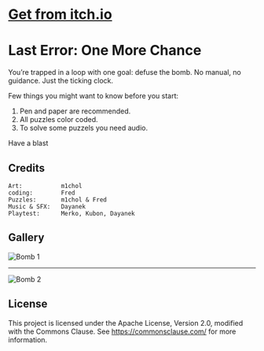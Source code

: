 # [Get from itch.io](https://fredinc.itch.io/last-error-one-more-chance)
# Last Error: One More Chance
You’re trapped in a loop with one goal: defuse the bomb. No manual, no guidance. Just the ticking clock.   
    
Few things you might want to know before you start:
1. Pen and paper are recommended.
2. All puzzles color coded.
3. To solve some puzzels you need audio.

Have a blast

## Credits
```
Art:           m1chol
coding:        Fred
Puzzles:       m1chol & Fred
Music & SFX:   Dayanek
Playtest:      Merko, Kubon, Dayanek
```

## Gallery
![Bomb 1](https://img.itch.zone/aW1hZ2UvMzc4MTY1NC8yMjUwNzU4NS5qcGc=/original/jmGS71.jpg)

---
![Bomb 2](https://img.itch.zone/aW1hZ2UvMzc4MTY1NC8yMjUwNzU3Mi5qcGc=/original/aasMNc.jpg)

## License
This project is licensed under the Apache License, Version 2.0, modified with the Commons Clause. See https://commonsclause.com/ for more information.
